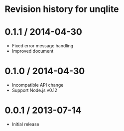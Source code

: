 # Revision history for unqlite

0.1.1 / 2014-04-30
==================

  * Fixed error message handling
  * Improved document

0.1.0 / 2014-04-30
==================

  * Incompatible API change
  * Support Node.js v0.12

0.0.1 / 2013-07-14
==================

  * Initial release

